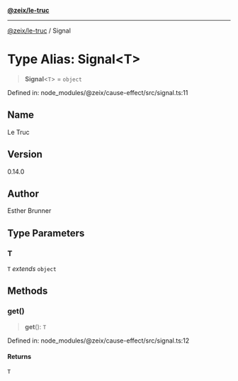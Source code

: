 [**@zeix/le-truc**](../README.md)

---

[@zeix/le-truc](../globals.md) / Signal

# Type Alias: Signal\<T\>

> **Signal**\<`T`\> = `object`

Defined in: node_modules/@zeix/cause-effect/src/signal.ts:11

## Name

Le Truc

## Version

0.14.0

## Author

Esther Brunner

## Type Parameters

### T

`T` _extends_ `object`

## Methods

### get()

> **get**(): `T`

Defined in: node_modules/@zeix/cause-effect/src/signal.ts:12

#### Returns

`T`
